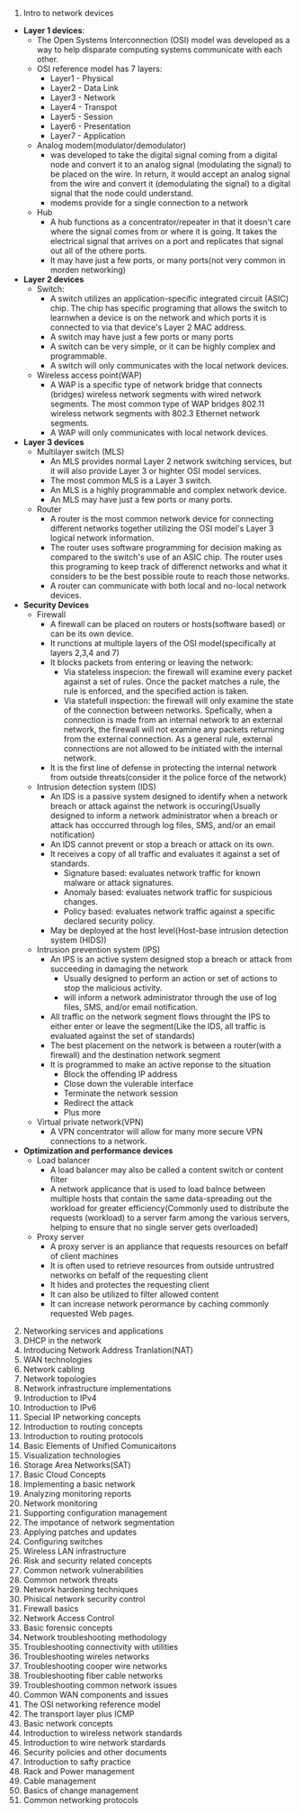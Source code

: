 1. Intro to network devices
  - **Layer 1 devices**:
    - The Open Systems Interconnection (OSI) model was developed as a way to help disparate computing systems communicate with each other.
    - OSI reference model has 7 layers:
      - Layer1 - Physical
      - Layer2 - Data Link
      - Layer3 - Network
      - Layer4 - Transpot
      - Layer5 - Session
      - Layer6 - Presentation
      - Layer7 - Application
    - Analog modem(modulator/demodulator)
      - was developed to take the digital signal coming from a digital node and convert it to an analog signal (modulating the signal) to be placed on the wire. In return, it would accept an analog signal from the wire and convert it (demodulating the signal) to a digital signal that the node could understand.
      - modems provide for a single connection to a network
    - Hub
      - A hub functions as a concentrator/repeater in that it doesn't care where the signal comes from or where it is going. It takes the electrical signal that arrives on a port and replicates that signal out all of the othere ports.
      - It may have just a few ports, or many ports(not very common in morden networking)
  - **Layer 2 devices**
    - Switch:
      - A switch utilizes an application-specific integrated circuit (ASIC) chip. The chip has specific programing that allows the switch to learnwhen a device is on the network and which ports it is connected to via that device's Layer 2 MAC address.
      - A switch may have just a few ports or many ports
      - A switch can be very simple, or it can be highly complex and programmable.
      - A switch will only communicates with the local network devices.
    - Wireless access point(WAP)
      - A WAP is a specific type of network bridge that connects (bridges) wireless network segments with wired network segments. The most common type of WAP bridges 802.11 wireless network segments with 802.3 Ethernet network segments.
      - A WAP will only communicates with local network devices.
  - **Layer 3 devices**
    - Multilayer switch (MLS)
      - An MLS provides normal Layer 2 network switching services, but it will also provide Layer 3 or highter OSI model services.
      - The most common MLS is a Layer 3 switch.
      - An MLS is a highly programmable and complex network device.
      - An MLS may have just a few ports or many ports.
    - Router
      - A router is the most common network device for connecting different networks together utilizing the OSI model's Layer 3 logical network information.
      - The router uses software programming for decision making as compared to the switch's use of an ASIC chip. The router uses this programing to keep track of differenct networks and what it considers to be the best possible route to reach those networks.
      - A router can communicate with both local and no-local network devices.
  - **Security Devices**
    - Firewall
      - A firewall can be placed on routers or hosts(software based) or can be its own device.
      - It runctions at multiple layers of the OSI model(specifically at layers 2,3,4 and 7)
      - It blocks packets from entering or leaving the network:
        - Via stateless inspecion: the firewall will examine every packet against a set of rules. Once the packet matches a rule, the rule is enforced, and the specified action is taken.
        - Via statefull inspection: the firewall will only examine the state of the connection between networks. Spefically, when a connection is made from an internal network to an external network, the firewall will not examine any packets returning from the external connection. As a general rule, external connections are not allowed to be initiated with the internal network.
      - It is the first line of defense in protecting the internal network from outside threats(consider it the police force of the network)
    - Intrusion detection system (IDS)
      - An IDS is a passive system designed to identify when a network breach or attack against the network is occuring(Usually designed to inform a network administrator when a breach or attack has occcurred through log files, SMS, and/or an email notification)
      - An IDS cannot prevent or stop a breach or attack on its own.
      - It receives a copy of all traffic and evaluates it against a set of standards.
        - Signature based: evaluates network traffic for known malware or attack signatures.
        - Anomaly based: evaluates network traffic for suspicious changes.
        - Policy based: evaluates network traffic against a specific declared security policy.
      - May be deployed at the host level(Host-base intrusion detection system (HIDS))
    - Intrusion prevention system (IPS)
      - An IPS is an active system designed stop a breach or attack from succeeding in damaging the network
        - Usually designed to perform an action or set of actions to stop the malicious activity.
        - will inform a network administrator through the use of log files, SMS, and/or email notification.
      - All traffic on the network segment flows throught the IPS to either enter or leave the segment(Like the IDS, all traffic is evaluated against the set of standards)
      - The best placement on the network is between a router(with a firewall) and the destination network segment
      - It is programmed to make an active reponse to the situation
        - Block the offending IP address
        - Close down the vulerable interface
        - Terminate the network session
        - Redirect the attack
        - Plus more
    - Virtual private network(VPN)
      - A VPN concentrator will allow for many more secure VPN connections to a network.
  - **Optimization and performance devices**
    - Load balancer
      - A load balancer may also be called a content switch or content filter
      - A network applicance that is used to load balnce between multiple hosts that contain the same data-spreading out the workload for greater efficiency(Commonly used to distribute the requests (workload) to a server farm among the various servers, helping to ensure that no single server gets overloaded)
    - Proxy server
      - A proxy server is an appliance that requests resources on befalf of client machines
      - It is often used to retrieve resources from outside untrustred networks on befalf of the requesting client
      - It hides and protectes the requesting client
      - It can also be utilized to filter allowed content
      - It can increase network perormance by caching commonly requested Web pages.
2. Networking services and applications
3. DHCP in the network
4. Introducing Network Address Tranlation(NAT)
5. WAN technologies
6. Network cabling
7. Network topologies
8. Network infrastructure implementations
9. Introduction to IPv4
10. Introduction to IPv6
11. Special IP networking concepts
12. Introduction to routing concepts
13. Introduction to routing protocols
14. Basic Elements of Unified Comunicaitons
15. Visualization technologies
16. Storage Area Networks(SAT)
17. Basic Cloud Concepts
18. Implementing a basic network
19. Analyzing monitoring reports
20. Network monitoring
21. Supporting configuration management
22. The impotance of network segmentation
23. Applying patches and updates
24. Configuring switches
25. Wireless LAN infrastructure
26. Risk and security related concepts
27. Common network vulnerabilities
28. Common network threats
29. Network hardening techniques
30. Phisical network security control
31. Firewall basics
32. Network Access Control
33. Basic forensic concepts
34. Network troubleshooting methodology
35. Troubleshooting connectivity with utilities
36. Troubleshooting wireles networks
37. Troubleshooting cooper wire networks
38. Troubleshooting fiber cable networks
39. Troubleshooting common network issues
40. Common WAN components and issues
41. The OSI networking reference model
42. The transport layer plus ICMP
43. Basic network concepts
44. Introduction to wireless network standards
45. Introduction to wire network stardards
46. Security policies and other documents
47. Introduction to safty practice
48. Rack and Power management
49. Cable management
50. Basics of change management
51. Common networking protocols
